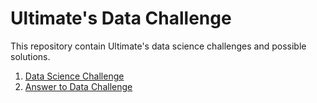 # Ultimate's Data Challenge

This repository contain Ultimate's data science challenges and possible solutions.

1. [Data Science Challenge](https://github.com/nphan20181/ultimate_data_challenge/blob/master/ultimate_data_science_challenge.pdf)
2. [Answer to Data Challenge](https://github.com/nphan20181/ultimate_data_challenge/blob/master/ultimate_ds_challenge.ipynb)
